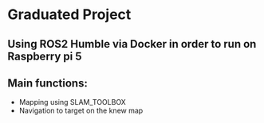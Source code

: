 # Graduated Project
## Using ROS2 Humble via Docker in order to run on Raspberry pi 5
## Main functions:
- Mapping using SLAM_TOOLBOX
- Navigation to target on the knew map


#
